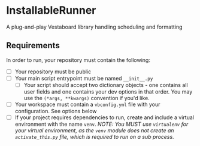 # InstallableRunner
A plug-and-play Vestaboard library handling scheduling and formatting

## Requirements
In order to run, your repository must contain the following:

- [ ] Your repository must be public
- [ ] Your main script entrypoint must be named `__init__.py`
    - [ ] Your script should accept two dictionary objects - one contains all user fields and one contains your dev options in that order. You may use the `(*args, **kwargs)` convention if you'd like.
- [ ] Your workspace must contain a `vbconfig.yml` file with your configuration. See options below
- [ ] If your project requires dependencies to run, create and include a virtual environment with the name `venv`. _NOTE: You MUST use `virtualenv` for your virtual environment, as the `venv` module does not create an `activate_this.py` file, which is required to run on a sub process._